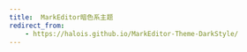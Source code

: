 ```yaml
---
title:  MarkEditor暗色系主题
redirect_from:
    - https://halois.github.io/MarkEditor-Theme-DarkStyle/
---
```

